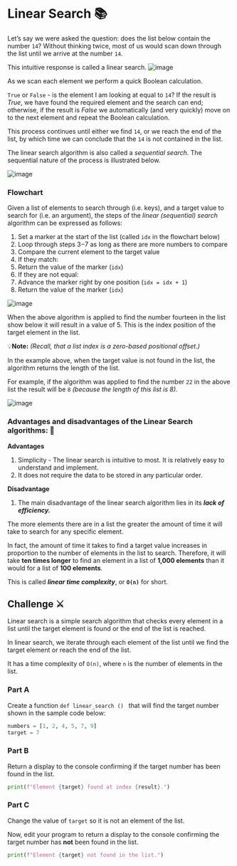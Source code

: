 # Linear Search 📚

Let’s say we were asked the question: does the list below contain the number `14`? Without thinking twice, most of us would scan down through the list until we arrive at the number `14`. 

This intuitive response is called a linear search.
![image](https://github.com/ross-bish/Algorithms/assets/83789503/17ac53d4-9c68-44cd-b074-1a9824b264d4)

As we scan each element we perform a quick Boolean calculation. 

``True`` or ``False`` - is the element I am looking at equal to `14`? If the result is _True_, we have found the required element and the search can end; otherwise, if the result is _False_ we automatically (and very quickly) move on to the next element and repeat the Boolean calculation. 

This process continues until either we find `14`, or we reach the end of the list, by which time we can conclude that the `14` is not contained in the list.

The linear search algorithm is also called a _sequential search_. The sequential nature of the process is illustrated below.

![image](https://github.com/ross-bish/Algorithms/assets/83789503/c021b27c-b284-4f18-8ddb-911db4162390)

### Flowchart 
Given a list of elements to search through (i.e. keys), and a target value to search for (i.e. an argument), the steps of the _linear (sequential) search_ algorithm can be expressed as follows:

1. Set a marker at the start of the list (called ``idx`` in the flowchart below)
2. Loop through steps 3−7 as long as there are more numbers to compare
3. Compare the current element to the target value
4.  If they match:
5. Return the value of the marker (``idx``)
6. If they are not equal:
7. Advance the marker right by one position (``idx = idx + 1``)
8. Return the value of the marker (``idx``)


![image](https://github.com/ross-bish/Algorithms/assets/83789503/928b2a7b-5bbd-4495-9021-a74310f31356)

When the above algorithm is applied to find the number fourteen in the list show below it will result in a value of 5. This is the index position of the target element in the list. 

💡**Note:** _(Recall, that a list index is a zero-based positional offset.)_

In the example above, when the target value is not found in the list, the algorithm returns the length of the list. 

For example, if the algorithm was applied to find the number ``22`` in the above list the result will be ``8`` _(because the length of this list is 8)._

![image](https://github.com/ross-bish/Algorithms/assets/83789503/76e9aca7-dfc6-4954-a01c-46a19a1a910f)

### Advantages and disadvantages of the Linear Search algorithms: 📝

**Advantages**
1. Simplicity - The linear search is intuitive to most. It is relatively easy to understand and implement.
2. It does not require the data to be stored in any particular order.
 
**Disadvantage**

1. The main disadvantage of the linear search algorithm lies in its _**lack of efficiency.**_
   
The more elements there are in a list the greater the amount of time it will take to search for any specific element. 

In fact, the amount of time it takes to find a target value increases in proportion to the number of elements in the list to search. Therefore, it will take **ten times longer** to find an element in a list of **1,000 elements** than it would for a list of **100 elements**. 

This is called _**linear time complexity**_, or **``O(n)``** for short.


## Challenge ⚔️
Linear search is a simple search algorithm that checks every element in a list until the target element is found or the end of the list is reached.

In linear search, we iterate through each element of the list until we find the target element or reach the end of the list. 

It has a time complexity of ``O(n)``, where ``n`` is the number of elements in the list.

### Part A
Create a function `def linear_search () ` that will find the target number shown in the sample code below:

````python
numbers = [1, 2, 4, 5, 7, 9]
target = 7
````

### Part B
Return a display to the console confirming if the target number has been found in the list.

````python
print(f"Element {target} found at index {result}.")
````

### Part C
Change the value of `target` so it is not an element of the list.

Now, edit your program to return a display to the console confirming the target number has **not** been found in the list.

````python
print(f"Element {target} not found in the list.")
````

